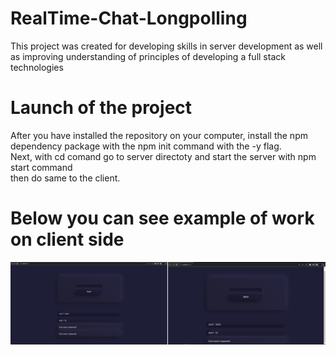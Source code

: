 # RealTime-Chat-Longpolling
This project was created for developing skills in server development as well as improving understanding of principles of developing a full stack technologies
# Launch of the project
After you have installed the repository on your computer, install the npm dependency package with the npm init command with the -y flag.  
Next, with cd comand go to server directoty and start the server with npm start command  
then do same to the client.    
# Below you can see example of work on client side

<img src="https://github.com/Sentry11/media/raw/main/chat.png" height="132"/>
